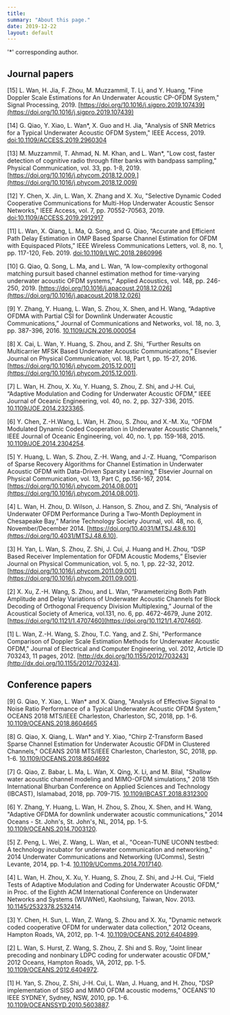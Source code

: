 ```yaml
---
title: 
summary: "About this page."
date: 2019-12-22
layout: default
---
```


'*' corresponding author.

## Journal papers
[15] L. Wan, H. Jia, F. Zhou, M. Muzzammil, T. Li, and Y. Huang, "Fine Doppler Scale Estimations for An Underwater Acoustic CP-OFDM System," Signal Processing, 2019. [https://doi.org/10.1016/j.sigpro.2019.107439](https://doi.org/10.1016/j.sigpro.2019.107439)

[14] G. Qiao, Y. Xiao, L. Wan*, X. Guo and H. Jia, "Analysis of SNR Metrics for a Typical Underwater Acoustic OFDM System," IEEE Access, 2019. [doi:10.1109/ACCESS.2019.2960304](https://doi.org/10.1109/ACCESS.2019.2960304)

[13] M. Muzzammil, T. Ahmad, N. M. Khan, and L. Wan*, "Low cost, faster detection of cognitive radio through filter banks with bandpass sampling," Physical Communication, vol. 33, pp. 1-8, 2019. [https://doi.org/10.1016/j.phycom.2018.12.009.](https://doi.org/10.1016/j.phycom.2018.12.009)

[12] Y. Chen, X. Jin, L. Wan, X. Zhang and X. Xu, "Selective Dynamic Coded Cooperative Communications for Multi-Hop Underwater Acoustic Sensor Networks," IEEE Access, vol. 7, pp. 70552-70563, 2019. [doi:10.1109/ACCESS.2019.2912917](https://doi.org/10.1109/ACCESS.2019.2912917)

[11] L. Wan, X. Qiang, L. Ma, Q. Song, and G. Qiao, “Accurate and Efficient Path Delay Estimation in OMP Based Sparse Channel Estimation for OFDM with Equispaced Pilots,” IEEE Wireless Communications Letters, vol. 8, no. 1, pp. 117-120, Feb. 2019. [doi:10.1109/LWC.2018.2860996](https://doi.org/10.1109/LWC.2018.2860996)

[10] G. Qiao, Q. Song, L. Ma, and L. Wan, “A low-complexity orthogonal matching pursuit based channel estimation method for time-varying underwater acoustic OFDM systems,” Applied Acoustics, vol. 148, pp. 246-250, 2019. [https://doi.org/10.1016/j.apacoust.2018.12.026](https://doi.org/10.1016/j.apacoust.2018.12.026)

[9] Y. Zhang, Y. Huang, L. Wan, S. Zhou, X. Shen, and H. Wang, “Adaptive OFDMA with Partial CSI for Downlink Underwater Acoustic Communications,” Journal of Communications and Networks, vol. 18, no. 3, pp. 387-396, 2016. [10.1109/JCN.2016.000054](https://doi.org/10.1109/JCN.2016.000054)

[8] X. Cai, L. Wan, Y. Huang, S. Zhou, and Z. Shi, “Further Results on Multicarrier MFSK Based Underwater Acoustic Communications,” Elsevier Journal on Physical Communication, vol. 18, Part 1, pp. 15-27, 2016. [https://doi.org/10.1016/j.phycom.2015.12.001](https://doi.org/10.1016/j.phycom.2015.12.001).

[7] L. Wan, H. Zhou, X. Xu, Y. Huang, S. Zhou, Z. Shi, and J-H. Cui, “Adaptive Modulation and Coding for Underwater Acoustic OFDM,” IEEE Journal of Oceanic Engineering, vol. 40, no. 2, pp. 327-336, 2015. [10.1109/JOE.2014.2323365](https://doi.org/10.1109/JOE.2014.2323365).

[6] Y. Chen, Z.-H.Wang, L. Wan, H. Zhou, S. Zhou, and X.-M. Xu, “OFDM Modulated Dynamic Coded Cooperation in Underwater Acoustic Channels,” IEEE Journal of Oceanic Engineering, vol. 40, no. 1, pp. 159-168, 2015. [10.1109/JOE.2014.2304254](https://doi.org/10.1109/JOE.2014.2304254).

[5] Y. Huang, L. Wan, S. Zhou, Z.-H. Wang, and J.-Z. Huang, “Comparison of Sparse Recovery Algorithms for Channel Estimation in Underwater Acoustic OFDM with Data-Driven Sparsity Learning,” Elsevier Journal on Physical Communication, vol. 13, Part C, pp.156-167, 2014. [https://doi.org/10.1016/j.phycom.2014.08.001](https://doi.org/10.1016/j.phycom.2014.08.001).

[4] L. Wan, H. Zhou, D. Wilson, J. Hanson, S. Zhou, and Z. Shi, “Analysis of Underwater OFDM Performance During a Two-Month Deployment in Chesapeake Bay,” Marine Technology Society Journal, vol. 48, no. 6, November/December 2014. [https://doi.org/10.4031/MTSJ.48.6.10](https://doi.org/10.4031/MTSJ.48.6.10).

[3] H. Yan, L. Wan, S. Zhou, Z. Shi, J. Cui, J. Huang and H. Zhou, “DSP Based Receiver Implementation for OFDM Acoustic Modems,” Elsevier Journal on Physical Communication, vol. 5, no. 1, pp. 22-32, 2012. [https://doi.org/10.1016/j.phycom.2011.09.001](https://doi.org/10.1016/j.phycom.2011.09.001).

[2] X. Xu, Z.-H. Wang, S. Zhou, and L. Wan, “Parameterizing Both Path Amplitude and Delay Variations of Underwater Acoustic Channels for Block Decoding of Orthogonal Frequency Division Multiplexing,” Journal of the Acoustical Society of America, vol.131, no. 6, pp. 4672-4679, June 2012. [https://doi.org/10.1121/1.4707460](https://doi.org/10.1121/1.4707460).

[1] L. Wan, Z.-H. Wang, S. Zhou, T.C. Yang, and Z. Shi, "Performance Comparison of Doppler Scale Estimation Methods for Underwater Acoustic OFDM," Journal of Electrical and Computer Engineering, vol. 2012, Article ID 703243, 11 pages, 2012. [http://dx.doi.org/10.1155/2012/703243](http://dx.doi.org/10.1155/2012/703243).

## Conference papers
[9] G. Qiao, Y. Xiao, L. Wan* and X. Qiang, "Analysis of Effective Signal to Noise Ratio Performance of a Typical Underwater Acoustic OFDM System," OCEANS 2018 MTS/IEEE Charleston, Charleston, SC, 2018, pp. 1-6.
 [10.1109/OCEANS.2018.8604665](https://doi.org/10.1109/OCEANS.2018.8604665)

[8] G. Qiao, X. Qiang, L. Wan* and Y. Xiao, "Chirp Z-Transform Based Sparse Channel Estimation for Underwater Acoustic OFDM in Clustered Channels," OCEANS 2018 MTS/IEEE Charleston, Charleston, SC, 2018, pp. 1-6. [10.1109/OCEANS.2018.8604692](https://doi.org/10.1109/OCEANS.2018.8604692)

[7] G. Qiao, Z. Babar, L. Ma, L. Wan, X. Qing, X. Li, and M. Bilal, "Shallow water acoustic channel modeling and MIMO-OFDM simulations," 2018 15th International Bhurban Conference on Applied Sciences and Technology (IBCAST), Islamabad, 2018, pp. 709-715. [10.1109/IBCAST.2018.8312300](https://doi.org/10.1109/IBCAST.2018.8312300)

[6] Y. Zhang, Y. Huang, L. Wan, H. Zhou, S. Zhou, X. Shen, and H. Wang, "Adaptive OFDMA for downlink underwater acoustic communications," 2014 Oceans - St. John's, St. John's, NL, 2014, pp. 1-5. [10.1109/OCEANS.2014.7003120](https://doi.org/10.1109/OCEANS.2014.7003120).

[5] Z. Peng, L. Wei, Z. Wang, L. Wan, et al., "Ocean-TUNE UCONN testbed: A technology incubator for underwater communication and networking," 2014 Underwater Communications and Networking (UComms), Sestri Levante, 2014, pp. 1-4. [10.1109/UComms.2014.7017140](https://doi.org/10.1109/UComms.2014.7017140).

[4] L. Wan, H. Zhou, X. Xu, Y. Huang, S. Zhou, Z. Shi, and J-H. Cui, “Field Tests of Adaptive Modulation and Coding for Underwater Acoustic OFDM,” in Proc. of the Eighth ACM International Conference on Underwater Networks and Systems (WUWNet), Kaohsiung, Taiwan, Nov. 2013. [10.1145/2532378.2532414](https://doi.org/10.1145/2532378.2532414).

[3] Y. Chen, H. Sun, L. Wan, Z. Wang, S. Zhou and X. Xu, "Dynamic network coded cooperative OFDM for underwater data collection," 2012 Oceans, Hampton Roads, VA, 2012, pp. 1-4. [10.1109/OCEANS.2012.6404899](https://doi.org/10.1109/OCEANS.2012.6404899).

[2] L. Wan, S. Hurst, Z. Wang, S. Zhou, Z. Shi and S. Roy, "Joint linear precoding and nonbinary LDPC coding for underwater acoustic OFDM," 2012 Oceans, Hampton Roads, VA, 2012, pp. 1-5. [10.1109/OCEANS.2012.6404972](https://doi.org/10.1109/OCEANS.2012.6404972).

[1] H. Yan, S. Zhou, Z. Shi, J-H. Cui, L. Wan, J. Huang, and H. Zhou, "DSP implementation of SISO and MIMO OFDM acoustic modems," OCEANS'10 IEEE SYDNEY, Sydney, NSW, 2010, pp. 1-6. [10.1109/OCEANSSYD.2010.5603887](https://doi.org/10.1109/OCEANSSYD.2010.5603887).

